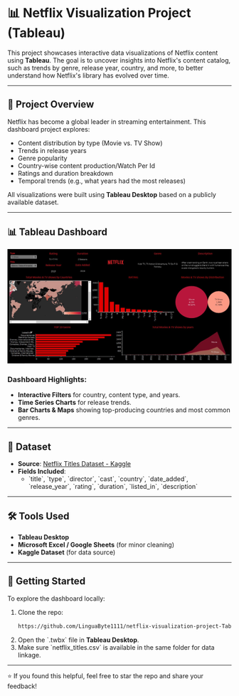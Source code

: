 # 📊 Netflix Visualization Project (Tableau)

This project showcases interactive data visualizations of Netflix content using **Tableau**. The goal is to uncover insights into Netflix's content catalog, such as trends by genre, release year, country, and more, to better understand how Netflix's library has evolved over time.

---

## 📌 Project Overview

Netflix has become a global leader in streaming entertainment. This dashboard project explores:


- Content distribution by type (Movie vs. TV Show)
- Trends in release years
- Genre popularity
- Country-wise content production/Watch Per Id
- Ratings and duration breakdown
- Temporal trends (e.g., what years had the most releases)

All visualizations were built using **Tableau Desktop** based on a publicly available dataset.

---

## 📊 Tableau Dashboard

![Dashboard Screenshot](Netflix_Dashboard.jpg)


### Dashboard Highlights:
- **Interactive Filters** for country, content type, and years.
- **Time Series Charts** for release trends.
- **Bar Charts & Maps** showing top-producing countries and most common genres.

---

## 🧾 Dataset

- **Source**: [Netflix Titles Dataset - Kaggle](https://www.kaggle.com/datasets/shivamb/netflix-shows)
- **Fields Included**:
  - \`title\`, \`type\`, \`director\`, \`cast\`, \`country\`, \`date_added\`, \`release_year\`, \`rating\`, \`duration\`, \`listed_in\`, \`description\`

---

## 🛠 Tools Used

- **Tableau Desktop**
- **Microsoft Excel / Google Sheets** (for minor cleaning)
- **Kaggle Dataset** (for data source)

---

## 🚀 Getting Started

To explore the dashboard locally:
1. Clone the repo:
   ```bash
   https://github.com/LinguaByte1111/netflix-visualization-project-Tableau/Netflix_Dashboard.twb
   ```
3. Open the \`.twbx\` file in **Tableau Desktop**.
4. Make sure \`netflix_titles.csv\` is available in the same folder for data linkage.


---

⭐ If you found this helpful, feel free to star the repo and share your feedback!


